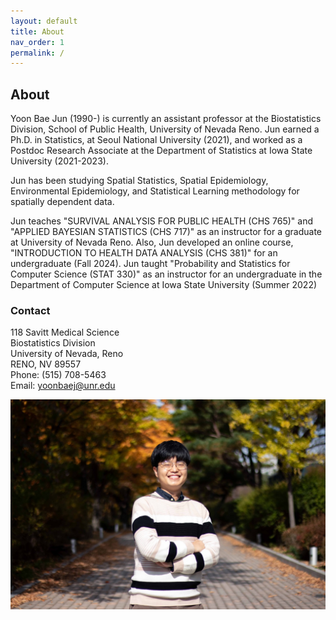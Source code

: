 ```yaml
---
layout: default
title: About
nav_order: 1
permalink: /
---
```


## About

<!-- ![](main_profile.png) -->

Yoon Bae Jun (1990-) is currently an assistant professor at the Biostatistics Division, School of Public Health, University of Nevada Reno. Jun earned a Ph.D. in Statistics, at Seoul National University (2021), and worked as a Postdoc Research Associate at the Department of Statistics at Iowa State University (2021-2023). 

Jun has been studying Spatial Statistics, Spatial Epidemiology, Environmental Epidemiology, and Statistical Learning methodology for spatially dependent data.

Jun teaches "SURVIVAL ANALYSIS FOR PUBLIC HEALTH (CHS 765)" and "APPLIED BAYESIAN STATISTICS (CHS 717)" as an instructor for a graduate at University of Nevada Reno. Also, Jun developed an online course, "INTRODUCTION TO HEALTH DATA ANALYSIS (CHS 381)" for an undergraduate (Fall 2024). Jun taught "Probability and Statistics for Computer Science (STAT 330)" as an instructor for an undergraduate in the Department of Computer Science at Iowa State University (Summer 2022)


### Contact

118 Savitt Medical Science \
Biostatistics Division \
University of Nevada, Reno \
RENO, NV 89557 \
Phone: (515) 708-5463 \
Email: yoonbaej@unr.edu

![](me.jpeg)
